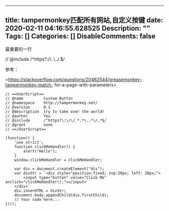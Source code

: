 
---
title: tampermonkey匹配所有网站,自定义按键
date: 2020-02-11 04:16:55.628525
Description: ""
Tags: []
Categories: []
DisableComments: false
---
最重要的一行

// @include /^https?\:\/\/.*.*\\..*\/.*$/

参考：

<https://stackoverflow.com/questions/20462544/greasemonkey-tampermonkey-match-
for-a-page-with-parameters>  

    
    
    // ==UserScript==  
    // @name         Custom Button  
    // @namespace    http://tampermonkey.net/  
    // @version      0.1  
    // @description  try to take over the world!  
    // @author       You  
    // @include      /^https?\:\/\/.*.*\..*\/.*$/  
    // @grant        none  
    // ==/UserScript==  
      
    (function() {  
        'use strict';  
        function clickMeHandler() {  
            alert("Hello");  
        }  
        window.clickMeHandler = clickMeHandler;  
      
        var div = document.createElement("div");  
        var divStr = `<div style="position:fixed; top:20px; left: 20px;">  
            <input type="button" value="Click Me" onclick="clickMeHandler();"></input>  
        </div>`  
        div.innerHTML = divStr;  
        document.body.appendChild(div.firstChild);  
        // Your code here...  
    })();

  


